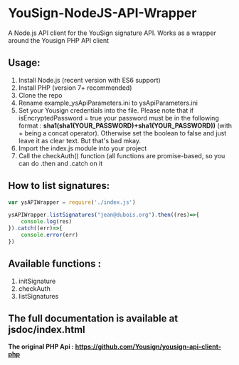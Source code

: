 # YouSign-NodeJS-API-Wrapper

A Node.js API client for the YouSign signature API. Works as a wrapper around the Yousign PHP API client
## Usage:

1. Install Node.js (recent version with ES6 support)
2. Install PHP (version 7+ recommended)
3. Clone the repo
4. Rename example_ysApiParameters.ini to ysApiParameters.ini
5. Set your Yousign credentials into the file. Please note that if isEncryptedPassword = true your password must be in the following format : **sha1(sha1(YOUR_PASSWORD)+sha1(YOUR_PASSWORD))** (with + being a concat operator). Otherwise set the boolean to false and just leave it as clear text. But that's bad mkay.
6. Import the index.js module into your project
7. Call the checkAuth() function (all functions are promise-based, so you can do .then and .catch on it

## How to list signatures:
```JavaScript
var ysAPIWrapper = require('./index.js')

ysAPIWrapper.listSignatures("jean@dubois.org").then((res)=>{
    console.log(res)
}).catch((err)=>{
    console.error(err)
})
```
## Available functions :

1. initSignature
2. checkAuth
3. listSignatures

## The full documentation is available at jsdoc/index.html

**The original PHP Api : https://github.com/Yousign/yousign-api-client-php**